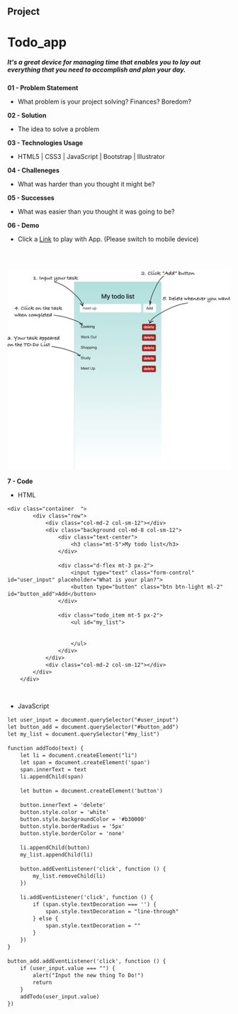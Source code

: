 ## Project

# Todo_app
##### It's a great device for managing time that enables you to lay out everything that you need to accomplish and plan your day.

**01 - Problem Statement**
- What problem is your project solving? Finances? Boredom?

**02 - Solution**
- The idea to solve a problem

**03 - Technologies Usage**
- HTML5 | CSS3 | JavaScript | Bootstrap | Illustrator

**04 - Challeneges**
- What was harder than you thought it might be?

**05 - Successes**
- What was easier than you thought it was going to be?

**06 - Demo**
- Click a [Link](https://teddy-photesri.github.io/Todo_app/) to play with App. (Please switch to mobile device)
<br />
<br />

![Image](/images/instruction.png "Image")

**7 - Code**
- HTML
```
<div class="container  ">
        <div class="row">
            <div class="col-md-2 col-sm-12"></div>
            <div class="background col-md-8 col-sm-12">
                <div class="text-center">
                    <h3 class="mt-5">My todo list</h3>
                </div>

                <div class="d-flex mt-3 px-2">
                    <input type="text" class="form-control" id="user_input" placeholder="What is your plan?">
                    <button type="button" class="btn btn-light ml-2" id="button_add">Add</button>
                </div>

                <div class="todo_item mt-5 px-2">
                    <ul id="my_list">


                    </ul>
                </div>
            </div>
            <div class="col-md-2 col-sm-12"></div>
        </div>
    </div>
```
<br/>

- JavaScript
```
let user_input = document.querySelector("#user_input")
let button_add = document.querySelector("#button_add")
let my_list = document.querySelector("#my_list")

function addTodo(text) {
    let li = document.createElement("li")
    let span = document.createElement('span')
    span.innerText = text
    li.appendChild(span)

    let button = document.createElement('button')

    button.innerText = 'delete'
    button.style.color = 'white'
    button.style.backgroundColor = '#b30000'
    button.style.borderRadius = '5px'
    button.style.borderColor = 'none'

    li.appendChild(button)
    my_list.appendChild(li)

    button.addEventListener('click', function () {
        my_list.removeChild(li)
    })

    li.addEventListener('click', function () {
        if (span.style.textDecoration === '') {
            span.style.textDecoration = "line-through"
        } else {
            span.style.textDecoration = ""
        }
    })
}

button_add.addEventListener('click', function () {
    if (user_input.value === "") {
        alert("Input the new thing To Do!")
        return
    }
    addTodo(user_input.value)
})

```


